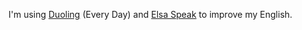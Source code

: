 I'm using [Duoling](https://www.duolingo.com) (Every Day) and [Elsa Speak](https://elsaspeak.com/) to improve my English.